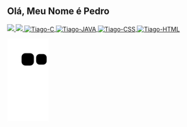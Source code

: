 ## Olá, Meu Nome é Pedro

<div>
  <a href="https://github.com/Pedro-Berenguer">
  <img height="180em" src="https://github-readme-stats.vercel.app/api?username=Pedro-Berenguer&show_icons=true&theme=dracula&include_all_commits=true&count_private=true"/>
  <img height="180em" src="https://github-readme-stats.vercel.app/api/top-langs/?username=Pedro-Berenguer&layout=compact&langs_count=16/>
</div>
  <h2>Linguagens Aprendidas</h2>
<div style="display: inline_block">
  <img align="center" alt="Tiago-C" height="35" width="38" src="https://cdn.jsdelivr.net/gh/devicons/devicon/icons/c/c-original.svg" />
  <img align="center" alt="Tiago-JAVA" height="50" width="50" src="https://cdn.jsdelivr.net/gh/devicons/devicon/icons/java/java-original-wordmark.svg" />
  <img align="center" alt="Tiago-CSS" height="50" width="40" src="https://cdn.jsdelivr.net/gh/devicons/devicon/icons/css3/css3-original-wordmark.svg" />
  <img align="center" alt="Tiago-HTML" height="50" width="40" src="https://cdn.jsdelivr.net/gh/devicons/devicon/icons/html5/html5-original-wordmark.svg" />
</div>

  ![Snake animation](https://github.com/Pedro-Berenguer/Pedro-Berenguer/blob/output/github-contribution-grid-snake.svg)
